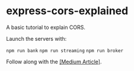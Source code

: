 # express-cors-explained

A basic tutorial to explain CORS.

Launch the servers with:

`npm run bank`
`npm run streaming`
`npm run broker`

Follow along with the [[Medium Article]](https://medium.com/@gabrieldrouin/not-just-a-skill-issue-what-is-cors-and-why-its-blocking-you-b59aa8272d81).
